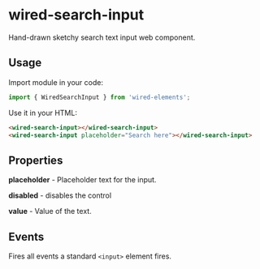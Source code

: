 # wired-search-input
Hand-drawn sketchy search text input web component.

## Usage

Import module in your code:

```javascript
import { WiredSearchInput } from 'wired-elements';
```

Use it in your HTML:
```html
<wired-search-input></wired-search-input>
<wired-search-input placeholder="Search here"></wired-search-input>
```

## Properties

**placeholder** - Placeholder text for the input.

**disabled** - disables the control

**value** - Value of the text.

## Events

Fires all events a standard `<input>` element fires.
